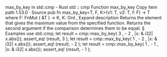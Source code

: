 max_by_key in std::cmp - Rust
std
::
cmp
Function
max_by_key
Copy item path
1.53.0
·
Source
pub fn max_by_key<T, F, K>(v1: T, v2: T, f: F) -> T
where
    F:
FnMut
(
&T
) -> K,
    K:
Ord
,
Expand description
Returns the element that gives the maximum value from the specified function.
Returns the second argument if the comparison determines them to be equal.
§
Examples
use
std::cmp;
let
result = cmp::max_by_key(
3
, -
2
, |x:
&
i32| x.abs());
assert_eq!
(result,
3
);
let
result = cmp::max_by_key(
1
, -
2
, |x:
&
i32| x.abs());
assert_eq!
(result, -
2
);
let
result = cmp::max_by_key(
1
, -
1
, |x:
&
i32| x.abs());
assert_eq!
(result, -
1
);